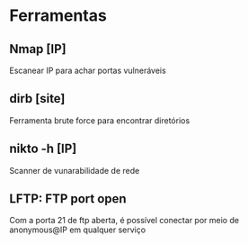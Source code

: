 # Ferramentas

## Nmap [IP]
Escanear IP para achar portas vulneráveis

## dirb [site]
Ferramenta brute force para encontrar diretórios

## nikto -h [IP]
 Scanner de vunarabilidade de rede

## LFTP: FTP port open 
Com a porta 21 de ftp aberta, é possível conectar por meio de anonymous@IP em qualquer serviço
